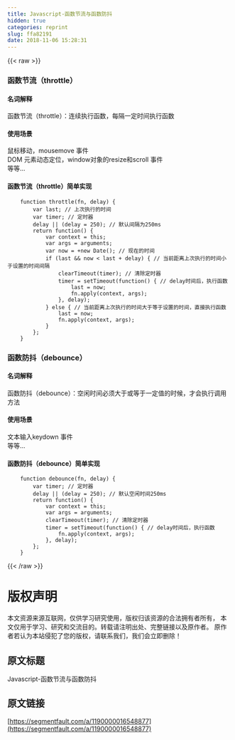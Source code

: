 ```yaml
---
title: Javascript-函数节流与函数防抖
hidden: true
categories: reprint
slug: ffa82191
date: 2018-11-06 15:28:31
---
```


{{< raw >}}
<h3 id="articleHeader0">&#x51FD;&#x6570;&#x8282;&#x6D41;&#xFF08;throttle&#xFF09;</h3><h4>&#x540D;&#x8BCD;&#x89E3;&#x91CA;</h4><p>&#x51FD;&#x6570;&#x8282;&#x6D41;&#xFF08;throttle&#xFF09;&#xFF1A;&#x8FDE;&#x7EED;&#x6267;&#x884C;&#x51FD;&#x6570;&#xFF0C;&#x6BCF;&#x9694;&#x4E00;&#x5B9A;&#x65F6;&#x95F4;&#x6267;&#x884C;&#x51FD;&#x6570;</p><h4>&#x4F7F;&#x7528;&#x573A;&#x666F;</h4><p>&#x9F20;&#x6807;&#x79FB;&#x52A8;&#xFF0C;mousemove &#x4E8B;&#x4EF6;<br>DOM &#x5143;&#x7D20;&#x52A8;&#x6001;&#x5B9A;&#x4F4D;&#xFF0C;window&#x5BF9;&#x8C61;&#x7684;resize&#x548C;scroll &#x4E8B;&#x4EF6;<br>&#x7B49;&#x7B49;...</p><h4>&#x51FD;&#x6570;&#x8282;&#x6D41;&#xFF08;throttle&#xFF09;&#x7B80;&#x5355;&#x5B9E;&#x73B0;</h4><div class="widget-codetool" style="display:none"><div class="widget-codetool--inner"><span class="selectCode code-tool" data-toggle="tooltip" data-placement="top" title="" data-original-title="&#x5168;&#x9009;"></span> <span type="button" class="copyCode code-tool" data-toggle="tooltip" data-placement="top" data-clipboard-text="    function throttle(fn, delay) {
        var last; // &#x4E0A;&#x6B21;&#x6267;&#x884C;&#x7684;&#x65F6;&#x95F4;
        var timer; // &#x5B9A;&#x65F6;&#x5668;
        delay || (delay = 250); // &#x9ED8;&#x8BA4;&#x95F4;&#x9694;&#x4E3A;250ms
        return function() {
            var context = this;
            var args = arguments;
            var now = +new Date(); // &#x73B0;&#x5728;&#x7684;&#x65F6;&#x95F4;
            if (last &amp;&amp; now &lt; last + delay) { // &#x5F53;&#x524D;&#x8DDD;&#x79BB;&#x4E0A;&#x6B21;&#x6267;&#x884C;&#x7684;&#x65F6;&#x95F4;&#x5C0F;&#x4E8E;&#x8BBE;&#x7F6E;&#x7684;&#x65F6;&#x95F4;&#x95F4;&#x9694;
                clearTimeout(timer); // &#x6E05;&#x9664;&#x5B9A;&#x65F6;&#x5668;
                timer = setTimeout(function() { // delay&#x65F6;&#x95F4;&#x540E;&#xFF0C;&#x6267;&#x884C;&#x51FD;&#x6570;
                    last = now;
                    fn.apply(context, args);
                }, delay);
            } else { // &#x5F53;&#x524D;&#x8DDD;&#x79BB;&#x4E0A;&#x6B21;&#x6267;&#x884C;&#x7684;&#x65F6;&#x95F4;&#x5927;&#x4E8E;&#x7B49;&#x4E8E;&#x8BBE;&#x7F6E;&#x7684;&#x65F6;&#x95F4;&#xFF0C;&#x76F4;&#x63A5;&#x6267;&#x884C;&#x51FD;&#x6570;
                last = now;
                fn.apply(context, args);
            }
        };
    }" title="" data-original-title="&#x590D;&#x5236;"></span> <span type="button" class="saveToNote code-tool" data-toggle="tooltip" data-placement="top" title="" data-original-title="&#x653E;&#x8FDB;&#x7B14;&#x8BB0;"></span></div></div><pre class="javascript hljs"><code class="javascript">    <span class="hljs-function"><span class="hljs-keyword">function</span> <span class="hljs-title">throttle</span>(<span class="hljs-params">fn, delay</span>) </span>{
        <span class="hljs-keyword">var</span> last; <span class="hljs-comment">// &#x4E0A;&#x6B21;&#x6267;&#x884C;&#x7684;&#x65F6;&#x95F4;</span>
        <span class="hljs-keyword">var</span> timer; <span class="hljs-comment">// &#x5B9A;&#x65F6;&#x5668;</span>
        delay || (delay = <span class="hljs-number">250</span>); <span class="hljs-comment">// &#x9ED8;&#x8BA4;&#x95F4;&#x9694;&#x4E3A;250ms</span>
        <span class="hljs-keyword">return</span> <span class="hljs-function"><span class="hljs-keyword">function</span>(<span class="hljs-params"></span>) </span>{
            <span class="hljs-keyword">var</span> context = <span class="hljs-keyword">this</span>;
            <span class="hljs-keyword">var</span> args = <span class="hljs-built_in">arguments</span>;
            <span class="hljs-keyword">var</span> now = +<span class="hljs-keyword">new</span> <span class="hljs-built_in">Date</span>(); <span class="hljs-comment">// &#x73B0;&#x5728;&#x7684;&#x65F6;&#x95F4;</span>
            <span class="hljs-keyword">if</span> (last &amp;&amp; now &lt; last + delay) { <span class="hljs-comment">// &#x5F53;&#x524D;&#x8DDD;&#x79BB;&#x4E0A;&#x6B21;&#x6267;&#x884C;&#x7684;&#x65F6;&#x95F4;&#x5C0F;&#x4E8E;&#x8BBE;&#x7F6E;&#x7684;&#x65F6;&#x95F4;&#x95F4;&#x9694;</span>
                clearTimeout(timer); <span class="hljs-comment">// &#x6E05;&#x9664;&#x5B9A;&#x65F6;&#x5668;</span>
                timer = setTimeout(<span class="hljs-function"><span class="hljs-keyword">function</span>(<span class="hljs-params"></span>) </span>{ <span class="hljs-comment">// delay&#x65F6;&#x95F4;&#x540E;&#xFF0C;&#x6267;&#x884C;&#x51FD;&#x6570;</span>
                    last = now;
                    fn.apply(context, args);
                }, delay);
            } <span class="hljs-keyword">else</span> { <span class="hljs-comment">// &#x5F53;&#x524D;&#x8DDD;&#x79BB;&#x4E0A;&#x6B21;&#x6267;&#x884C;&#x7684;&#x65F6;&#x95F4;&#x5927;&#x4E8E;&#x7B49;&#x4E8E;&#x8BBE;&#x7F6E;&#x7684;&#x65F6;&#x95F4;&#xFF0C;&#x76F4;&#x63A5;&#x6267;&#x884C;&#x51FD;&#x6570;</span>
                last = now;
                fn.apply(context, args);
            }
        };
    }</code></pre><h3 id="articleHeader1">&#x51FD;&#x6570;&#x9632;&#x6296;&#xFF08;debounce&#xFF09;</h3><h4>&#x540D;&#x8BCD;&#x89E3;&#x91CA;</h4><p>&#x51FD;&#x6570;&#x9632;&#x6296;&#xFF08;debounce&#xFF09;&#xFF1A;&#x7A7A;&#x95F2;&#x65F6;&#x95F4;&#x5FC5;&#x987B;&#x5927;&#x4E8E;&#x6216;&#x7B49;&#x4E8E;&#x4E00;&#x5B9A;&#x503C;&#x7684;&#x65F6;&#x5019;&#xFF0C;&#x624D;&#x4F1A;&#x6267;&#x884C;&#x8C03;&#x7528;&#x65B9;&#x6CD5;</p><h4>&#x4F7F;&#x7528;&#x573A;&#x666F;</h4><p>&#x6587;&#x672C;&#x8F93;&#x5165;keydown &#x4E8B;&#x4EF6;<br>&#x7B49;&#x7B49;...</p><h4>&#x51FD;&#x6570;&#x9632;&#x6296;&#xFF08;debounce&#xFF09;&#x7B80;&#x5355;&#x5B9E;&#x73B0;</h4><div class="widget-codetool" style="display:none"><div class="widget-codetool--inner"><span class="selectCode code-tool" data-toggle="tooltip" data-placement="top" title="" data-original-title="&#x5168;&#x9009;"></span> <span type="button" class="copyCode code-tool" data-toggle="tooltip" data-placement="top" data-clipboard-text="    function debounce(fn, delay) {
        var timer; // &#x5B9A;&#x65F6;&#x5668;
        delay || (delay = 250); // &#x9ED8;&#x8BA4;&#x7A7A;&#x95F2;&#x65F6;&#x95F4;250ms
        return function() {
            var context = this;
            var args = arguments;
            clearTimeout(timer); // &#x6E05;&#x9664;&#x5B9A;&#x65F6;&#x5668;
            timer = setTimeout(function() { // delay&#x65F6;&#x95F4;&#x540E;&#xFF0C;&#x6267;&#x884C;&#x51FD;&#x6570;
                fn.apply(context, args);
            }, delay);
        };
    }" title="" data-original-title="&#x590D;&#x5236;"></span> <span type="button" class="saveToNote code-tool" data-toggle="tooltip" data-placement="top" title="" data-original-title="&#x653E;&#x8FDB;&#x7B14;&#x8BB0;"></span></div></div><pre class="javascript hljs"><code class="javascript">    <span class="hljs-function"><span class="hljs-keyword">function</span> <span class="hljs-title">debounce</span>(<span class="hljs-params">fn, delay</span>) </span>{
        <span class="hljs-keyword">var</span> timer; <span class="hljs-comment">// &#x5B9A;&#x65F6;&#x5668;</span>
        delay || (delay = <span class="hljs-number">250</span>); <span class="hljs-comment">// &#x9ED8;&#x8BA4;&#x7A7A;&#x95F2;&#x65F6;&#x95F4;250ms</span>
        <span class="hljs-keyword">return</span> <span class="hljs-function"><span class="hljs-keyword">function</span>(<span class="hljs-params"></span>) </span>{
            <span class="hljs-keyword">var</span> context = <span class="hljs-keyword">this</span>;
            <span class="hljs-keyword">var</span> args = <span class="hljs-built_in">arguments</span>;
            clearTimeout(timer); <span class="hljs-comment">// &#x6E05;&#x9664;&#x5B9A;&#x65F6;&#x5668;</span>
            timer = setTimeout(<span class="hljs-function"><span class="hljs-keyword">function</span>(<span class="hljs-params"></span>) </span>{ <span class="hljs-comment">// delay&#x65F6;&#x95F4;&#x540E;&#xFF0C;&#x6267;&#x884C;&#x51FD;&#x6570;</span>
                fn.apply(context, args);
            }, delay);
        };
    }</code></pre>
{{< /raw >}}

# 版权声明
本文资源来源互联网，仅供学习研究使用，版权归该资源的合法拥有者所有，
本文仅用于学习、研究和交流目的。转载请注明出处、完整链接以及原作者。
原作者若认为本站侵犯了您的版权，请联系我们，我们会立即删除！

## 原文标题
Javascript-函数节流与函数防抖

## 原文链接
[https://segmentfault.com/a/1190000016548877](https://segmentfault.com/a/1190000016548877)

